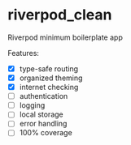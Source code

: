 # riverpod_clean

Riverpod minimum boilerplate app

Features:
- [x] type-safe routing
- [x] organized theming
- [x] internet checking
- [ ] authentication
- [ ] logging
- [ ] local storage
- [ ] error handling
- [ ] 100% coverage
